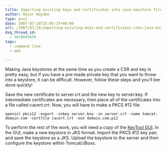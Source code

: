 ```yaml
---
title: Importing existing keys and certificates into java keystore files
author: Major Hayden
type: post
date: 2007-07-18T15:05:37+00:00
url: /2007/07/18/importing-existing-keys-and-certificates-into-java-keystore-files/
dsq_thread_id:
  - 3679043459
tags:
  - command line
  - web

---
```

Making Java keystores at the same time as you create a CSR and key is pretty easy, but if you have a pre-made private key that you want to throw into a keystore, it can be difficult. However, follow these steps and you'll ber done quickly!

Save the new certificate to server.crt and the new key to server.key. If intermediate certificates are necessary, then place all of the certificates into a file called cacert.crt. Now, you will have to make a PKCS #12 file:

`openssl pkcs12 -export -inkey server.key -in server.crt -name tomcat-domain.com -certfile cacert.crt -out domain.com.p12`

To perform the rest of the work, you will need a copy of the [KeyTool GUI][1]. In the GUI, make a new keystore in JKS format. Import the PKCS #12 key pair, and save the keystore as a JKS. Upload the keystore to the server and then configure the keystore within Tomcat/JBoss.

 [1]: http://rackerhacker.com/wp-content/ktg.tgz
